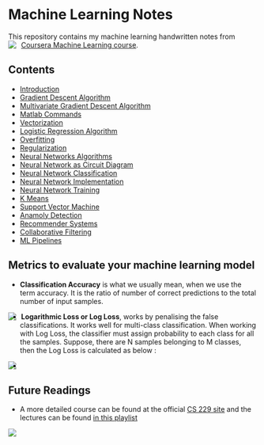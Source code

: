 # Machine Learning Notes
This repository contains my machine learning handwritten notes from [Coursera Machine Learning course](https://www.coursera.org/learn/machine-learning).
<img src="https://qph.fs.quoracdn.net/main-qimg-1461a07bf1a2959fca2586a8af26b190"
     style="float: left; margin-right: 10px;" />
     
## Contents
- [Introduction](https://github.com/akshaybahadur21/ml-notes/blob/master/notes_md/intro.md)
- [Gradient Descent Algorithm](https://github.com/akshaybahadur21/ml-notes/blob/master/notes_md/gradient_descent.md)
- [Multivariate Gradient Descent Algorithm](https://github.com/akshaybahadur21/ml-notes/blob/master/notes_md/multivaraite_gradient_descent.md)
- [Matlab Commands](https://github.com/akshaybahadur21/ml-notes/blob/master/notes_md/matlab_commands.md)
- [Vectorization](https://github.com/akshaybahadur21/ml-notes/blob/master/notes_md/vectorization.md)
- [Logistic Regression Algorithm](https://github.com/akshaybahadur21/ml-notes/blob/master/notes_md/logistic_regression.md)
- [Overfitting](https://github.com/akshaybahadur21/ml-notes/blob/master/notes_md/overfitting.md)
- [Regularization](https://github.com/akshaybahadur21/ml-notes/blob/master/notes_md/regularization.md)
- [Neural Networks Algorithms](https://github.com/akshaybahadur21/ml-notes/blob/master/notes_md/neural_networks.md)
- [Neural Network as Circuit Diagram](https://github.com/akshaybahadur21/ml-notes/blob/master/notes_md/network_diagram.md)
- [Neural Network Classification](https://github.com/akshaybahadur21/ml-notes/blob/master/notes_md/neural_network_classification.md)
- [Neural Network Implementation](https://github.com/akshaybahadur21/ml-notes/blob/master/notes_md/neural_network_implementation.md)
- [Neural Network Training](https://github.com/akshaybahadur21/ml-notes/blob/master/notes_md/neural_network_training.md)
- [K Means](https://github.com/akshaybahadur21/ml-notes/blob/master/notes_md/k-means.md)
- [Support Vector Machine](https://github.com/akshaybahadur21/ml-notes/blob/master/notes_md/svm.md)
- [Anamoly Detection](https://github.com/akshaybahadur21/ml-notes/blob/master/notes_md/anamoly-detection.md)
- [Recommender Systems](https://github.com/akshaybahadur21/ml-notes/blob/master/notes_md/recommender_systems.md)
- [Collaborative Filtering](https://github.com/akshaybahadur21/ml-notes/blob/master/notes_md/collaborative_filtering.md)
- [ML Pipelines](https://github.com/akshaybahadur21/ml-notes/blob/master/notes_md/ml_with_large_data_and_building_pipelines.md)

## Metrics to evaluate your machine learning model

- **Classification Accuracy** is what we usually mean, when we use the term accuracy. It is the ratio of number of correct predictions to the total number of input samples.

<img src="https://miro.medium.com/max/746/1*yRa2inzTnyASJOre93ep3g.gif"
     style="float: left; margin-right: 10px;" />

- **Logarithmic Loss or Log Loss**, works by penalising the false classifications. It works well for multi-class classification. When working with Log Loss, the classifier must assign probability to each class for all the samples. Suppose, there are N samples belonging to M classes, then the Log Loss is calculated as below : 

<img src="https://miro.medium.com/max/746/1*yRa2inzTnyASJOre93ep3g.gif"
     style="float: left; margin-right: 10px;" />
     
- 


## Future Readings
- A more detailed course can be found at the official [CS 229 site](http://cs229.stanford.edu/) and the lectures can be found [in this playlist](https://www.youtube.com/watch?v=UzxYlbK2c7E&list=PLA89DCFA6ADACE599)

<img src="https://static.wixstatic.com/media/903056_f2b2a1cf13d74d3e8d41e7c6c209c5d5~mv2.png"
     style="float: left; margin-right: 10px;" />
